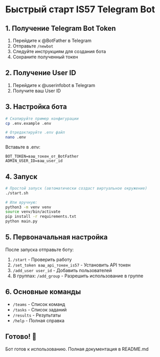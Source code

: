 # Быстрый старт IS57 Telegram Bot

## 1. Получение Telegram Bot Token

1. Перейдите к @BotFather в Telegram
2. Отправьте `/newbot`
3. Следуйте инструкциям для создания бота
4. Сохраните полученный токен

## 2. Получение User ID

1. Перейдите к @userinfobot в Telegram
2. Получите ваш User ID

## 3. Настройка бота

```bash
# Скопируйте пример конфигурации
cp .env.example .env

# Отредактируйте .env файл
nano .env
```

Вставьте в .env:

```
BOT_TOKEN=ваш_токен_от_BotFather
ADMIN_USER_ID=ваш_user_id
```

## 4. Запуск

```bash
# Простой запуск (автоматически создаст виртуальное окружение)
./start.sh

# Или вручную:
python3 -m venv venv
source venv/bin/activate
pip install -r requirements.txt
python main.py
```

## 5. Первоначальная настройка

После запуска отправьте боту:

1. `/start` - Проверить работу
2. `/set_token ваш_api_токен_is57` - Установить API токен
3. `/add_user user_id` - Добавить пользователей
4. В группах: `/add_group` - Разрешить использование в группе

## 6. Основные команды

- `/teams` - Список команд
- `/tasks` - Список заданий
- `/results` - Результаты
- `/help` - Полная справка

## Готово! 🎉

Бот готов к использованию. Полная документация в README.md
